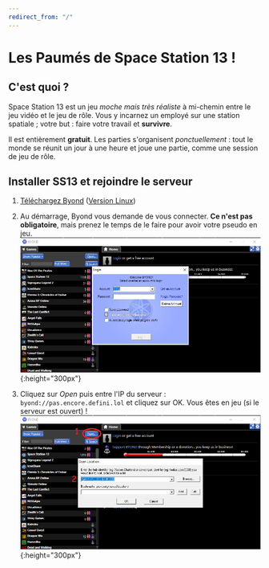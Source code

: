 ```yaml
---
redirect_from: "/"
---
```


# Les Paumés de Space Station 13 !

## C'est quoi ? 

Space Station 13 est un jeu *moche mais très réaliste* à mi-chemin entre le jeu vidéo et le jeu de rôle. Vous y incarnez un employé sur une station spatiale ; votre but : faire votre travail et **survivre**.

Il est entièrement **gratuit**. Les parties s'organisent *ponctuellement* : tout le monde se réunit un jour à une heure et joue une partie, comme une session de jeu de rôle.

## Installer SS13 et rejoindre le serveur

1. [Téléchargez Byond](http://www.byond.com/download/build/513/513.1517_byond.exe) ([Version Linux](http://www.byond.com/download/build/513/513.1517_byond_linux.zip))

2. Au démarrage, Byond vous demande de vous connecter. **Ce n'est pas obligatoire**, mais prenez le temps de le faire pour avoir votre pseudo en jeu.
![Page de connexion Byond](assets/images/byond-login.jpg){:height="300px"}

3. Cliquez sur *Open* puis entre l'IP du serveur : `byond://pas.encore.defini.lol` et cliquez sur OK. Vous êtes en jeu (si le serveur est ouvert) !
![Rejoindre un serveur](assets/images/byond-connect.png){:height="300px"}